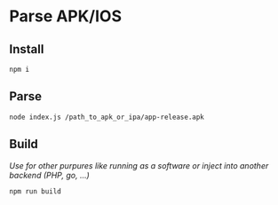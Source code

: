 # Parse APK/IOS

## Install

`npm i`

## Parse

`node index.js /path_to_apk_or_ipa/app-release.apk`

## Build

*Use for other purpures like running as a software or inject into another backend (PHP, go, ...)*

`npm run build`
